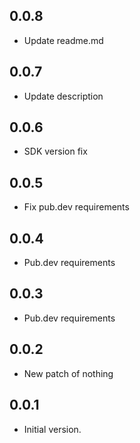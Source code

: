 ## 0.0.8

- Update readme.md

## 0.0.7

- Update description

## 0.0.6

- SDK version fix

## 0.0.5

- Fix pub.dev requirements

## 0.0.4

- Pub.dev requirements

## 0.0.3

- Pub.dev requirements

## 0.0.2

- New patch of nothing

## 0.0.1

- Initial version.
